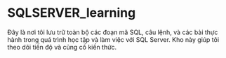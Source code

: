 # SQLSERVER_learning
Đây là nơi tôi lưu trữ toàn bộ các đoạn mã SQL, câu lệnh, và các bài thực hành trong quá trình học tập và làm việc với SQL Server. Kho này giúp tôi theo dõi tiến độ và củng cố kiến thức.
